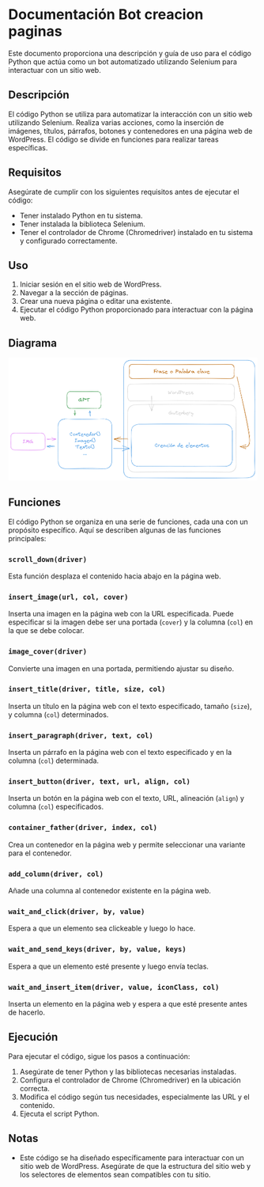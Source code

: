 # Documentación Bot creacion paginas

Este documento proporciona una descripción y guía de uso para el código Python que actúa como un bot automatizado utilizando Selenium para interactuar con un sitio web.

## Descripción

El código Python se utiliza para automatizar la interacción con un sitio web utilizando Selenium. Realiza varias acciones, como la inserción de imágenes, títulos, párrafos, botones y contenedores en una página web de WordPress. El código se divide en funciones para realizar tareas específicas.

## Requisitos

Asegúrate de cumplir con los siguientes requisitos antes de ejecutar el código:

- Tener instalado Python en tu sistema.
- Tener instalada la biblioteca Selenium.
- Tener el controlador de Chrome (Chromedriver) instalado en tu sistema y configurado correctamente.

## Uso

1. Iniciar sesión en el sitio web de WordPress.
2. Navegar a la sección de páginas.
3. Crear una nueva página o editar una existente.
4. Ejecutar el código Python proporcionado para interactuar con la página web.

## Diagrama

![Diagrama de Flujo](Diagrama.png)

## Funciones

El código Python se organiza en una serie de funciones, cada una con un propósito específico. Aquí se describen algunas de las funciones principales:

### `scroll_down(driver)`

Esta función desplaza el contenido hacia abajo en la página web.

### `insert_image(url, col, cover)`

Inserta una imagen en la página web con la URL especificada. Puede especificar si la imagen debe ser una portada (`cover`) y la columna (`col`) en la que se debe colocar.

### `image_cover(driver)`

Convierte una imagen en una portada, permitiendo ajustar su diseño.

### `insert_title(driver, title, size, col)`

Inserta un título en la página web con el texto especificado, tamaño (`size`), y columna (`col`) determinados.

### `insert_paragraph(driver, text, col)`

Inserta un párrafo en la página web con el texto especificado y en la columna (`col`) determinada.

### `insert_button(driver, text, url, align, col)`

Inserta un botón en la página web con el texto, URL, alineación (`align`) y columna (`col`) especificados.

### `container_father(driver, index, col)`

Crea un contenedor en la página web y permite seleccionar una variante para el contenedor.

### `add_column(driver, col)`

Añade una columna al contenedor existente en la página web.

### `wait_and_click(driver, by, value)`

Espera a que un elemento sea clickeable y luego lo hace.

### `wait_and_send_keys(driver, by, value, keys)`

Espera a que un elemento esté presente y luego envía teclas.

### `wait_and_insert_item(driver, value, iconClass, col)`

Inserta un elemento en la página web y espera a que esté presente antes de hacerlo.

## Ejecución

Para ejecutar el código, sigue los pasos a continuación:

1. Asegúrate de tener Python y las bibliotecas necesarias instaladas.
2. Configura el controlador de Chrome (Chromedriver) en la ubicación correcta.
3. Modifica el código según tus necesidades, especialmente las URL y el contenido.
4. Ejecuta el script Python.

## Notas

- Este código se ha diseñado específicamente para interactuar con un sitio web de WordPress. Asegúrate de que la estructura del sitio web y los selectores de elementos sean compatibles con tu sitio.
